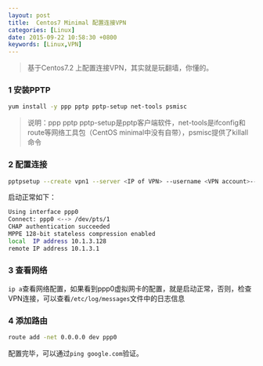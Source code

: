 ```yaml
---
layout: post
title:  Centos7 Minimal 配置连接VPN
categories: [Linux]
date: 2015-09-22 10:58:30 +0800
keywords: [Linux,VPN]
---
```


>基于Centos7.2 上配置连接VPN，其实就是玩翻墙，你懂的。

### 1 安装PPTP

```Bash
yum install -y ppp pptp pptp-setup net-tools psmisc
```

>说明：ppp pptp pptp-setup是pptp客户端软件，net-tools是ifconfig和route等网络工具包（CentOS minimal中没有自带），psmisc提供了killall命令

### 2 配置连接

```Bash
pptpsetup --create vpn1 --server <IP of VPN> --username <VPN account>--password <VPN password> --encrypt --start
```

启动正常如下：

```Bash
Using interface ppp0
Connect: ppp0 <--> /dev/pts/1
CHAP authentication succeeded
MPPE 128-bit stateless compression enabled
local  IP address 10.1.3.128
remote IP address 10.1.3.1
```

### 3 查看网络

`ip a`查看网络配置，如果看到ppp0虚拟网卡的配置，就是启动正常，否则，检查VPN连接，可以查看`/etc/log/messages`文件中的日志信息

### 4 添加路由

```Bash
route add -net 0.0.0.0 dev ppp0
```

配置完毕，可以通过`ping google.com`验证。